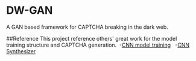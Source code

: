 # DW-GAN
A GAN based framework for CAPTCHA breaking in the dark web. 

##Reference
This project reference others' great work for the model training structure and CAPTCHA generation.&nbsp;
  -[CNN model training](https://github.com/dee1024/pytorch-captcha-recognition) &nbsp;
  -[CNN Synthesizer](https://github.com/lepture/captcha) &nbsp;
